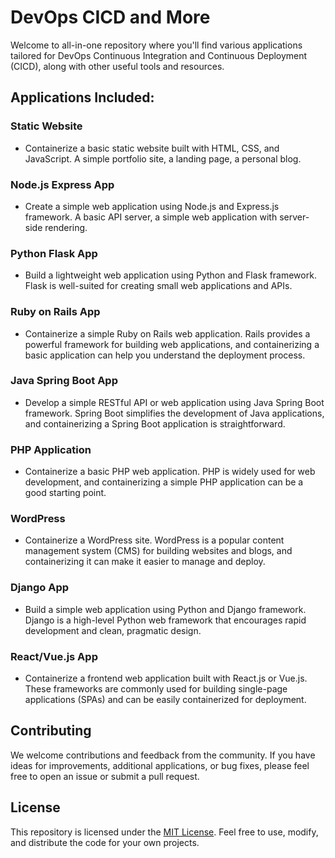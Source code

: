 # DevOps CICD and More

Welcome to all-in-one repository where you'll find various applications tailored for DevOps Continuous Integration and Continuous Deployment (CICD), along with other useful tools and resources.

## Applications Included:

### Static Website
- Containerize a basic static website built with HTML, CSS, and JavaScript. A simple portfolio site, a landing page, a personal blog.

### Node.js Express App
- Create a simple web application using Node.js and Express.js framework. A basic API server, a simple web application with server-side rendering.

### Python Flask App
- Build a lightweight web application using Python and Flask framework. Flask is well-suited for creating small web applications and APIs.

### Ruby on Rails App
- Containerize a simple Ruby on Rails web application. Rails provides a powerful framework for building web applications, and containerizing a basic application can help you understand the deployment process.

### Java Spring Boot App
- Develop a simple RESTful API or web application using Java Spring Boot framework. Spring Boot simplifies the development of Java applications, and containerizing a Spring Boot application is straightforward.

### PHP Application
- Containerize a basic PHP web application. PHP is widely used for web development, and containerizing a simple PHP application can be a good starting point.

### WordPress
- Containerize a WordPress site. WordPress is a popular content management system (CMS) for building websites and blogs, and containerizing it can make it easier to manage and deploy.

### Django App
- Build a simple web application using Python and Django framework. Django is a high-level Python web framework that encourages rapid development and clean, pragmatic design.

### React/Vue.js App
- Containerize a frontend web application built with React.js or Vue.js. These frameworks are commonly used for building single-page applications (SPAs) and can be easily containerized for deployment.

## Contributing
We welcome contributions and feedback from the community. If you have ideas for improvements, additional applications, or bug fixes, please feel free to open an issue or submit a pull request.

## License
This repository is licensed under the [MIT License](LICENSE). Feel free to use, modify, and distribute the code for your own projects.
